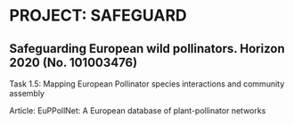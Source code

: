 # PROJECT: SAFEGUARD

## Safeguarding European wild pollinators. Horizon 2020 (No. 101003476)

Task 1.5: Mapping European Pollinator species interactions and community assembly

Article: EuPPollNet: A European database of plant-pollinator networks

